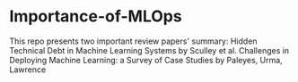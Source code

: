 # Importance-of-MLOps
This repo presents two important review papers' summary: Hidden Technical Debt in Machine Learning Systems by Sculley et al. Challenges in Deploying Machine Learning: a Survey of Case Studies by Paleyes, Urma, Lawrence
